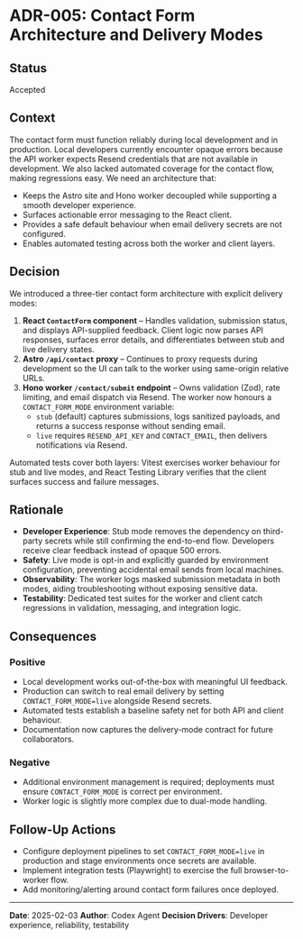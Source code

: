 # ADR-005: Contact Form Architecture and Delivery Modes

## Status
Accepted

## Context
The contact form must function reliably during local development and in production. Local developers currently encounter opaque errors because the API worker expects Resend credentials that are not available in development. We also lacked automated coverage for the contact flow, making regressions easy. We need an architecture that:

- Keeps the Astro site and Hono worker decoupled while supporting a smooth developer experience.
- Surfaces actionable error messaging to the React client.
- Provides a safe default behaviour when email delivery secrets are not configured.
- Enables automated testing across both the worker and client layers.

## Decision
We introduced a three-tier contact form architecture with explicit delivery modes:

1. **React `ContactForm` component** – Handles validation, submission status, and displays API-supplied feedback. Client logic now parses API responses, surfaces error details, and differentiates between stub and live delivery states.
2. **Astro `/api/contact` proxy** – Continues to proxy requests during development so the UI can talk to the worker using same-origin relative URLs.
3. **Hono worker `/contact/submit` endpoint** – Owns validation (Zod), rate limiting, and email dispatch via Resend. The worker now honours a `CONTACT_FORM_MODE` environment variable:
   - `stub` (default) captures submissions, logs sanitized payloads, and returns a success response without sending email.
   - `live` requires `RESEND_API_KEY` and `CONTACT_EMAIL`, then delivers notifications via Resend.

Automated tests cover both layers: Vitest exercises worker behaviour for stub and live modes, and React Testing Library verifies that the client surfaces success and failure messages.

## Rationale
- **Developer Experience**: Stub mode removes the dependency on third-party secrets while still confirming the end-to-end flow. Developers receive clear feedback instead of opaque 500 errors.
- **Safety**: Live mode is opt-in and explicitly guarded by environment configuration, preventing accidental email sends from local machines.
- **Observability**: The worker logs masked submission metadata in both modes, aiding troubleshooting without exposing sensitive data.
- **Testability**: Dedicated test suites for the worker and client catch regressions in validation, messaging, and integration logic.

## Consequences
### Positive
- Local development works out-of-the-box with meaningful UI feedback.
- Production can switch to real email delivery by setting `CONTACT_FORM_MODE=live` alongside Resend secrets.
- Automated tests establish a baseline safety net for both API and client behaviour.
- Documentation now captures the delivery-mode contract for future collaborators.

### Negative
- Additional environment management is required; deployments must ensure `CONTACT_FORM_MODE` is correct per environment.
- Worker logic is slightly more complex due to dual-mode handling.

## Follow-Up Actions
- Configure deployment pipelines to set `CONTACT_FORM_MODE=live` in production and stage environments once secrets are available.
- Implement integration tests (Playwright) to exercise the full browser-to-worker flow.
- Add monitoring/alerting around contact form failures once deployed.

---
**Date**: 2025-02-03  **Author**: Codex Agent  **Decision Drivers**: Developer experience, reliability, testability
